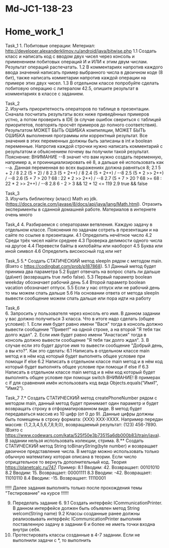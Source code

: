 # Md-JC1-138-23
# Home_work_1
Task_1
       1. Побитовые операции: 
	Метериал: http://developer.alexanderklimov.ru/android/java/bitwise.php
	1.1 Создать класс и написать код с вводом двух чисел через консоль и применением побитовых операций И и ИЛИ к этим двум числам. Результат операций распечатать. 
	1.2 В комментариях напротив каждого ввода значений написать пример выбранного числа в двоичном коде (8 бит), также написать комметарии напротив каждой операции на примере этих двух чисел.
	1.3 В отдельном классе попробуйте сделать побитовую операцию с литералом 42.5, опишите результат в комментариях в классе с заданием.
	
Task_2	
2. Изучить приоритетность операторов по таблице в презентации. Сначала посчитать результаты всех ниже приведённых примеров устно, а потом проверить в IDE (в случае ошибок свериться с таблицей приоритетов, повторять просчёт примеров до полного соответствия). Результатом МОЖЕТ БЫТЬ ОШИБКА компиляции, МОЖЕТ БЫТЬ ОШИБКА выполнения программы или корректный результат. Все значения в этих переменных должны быть записаны в int и boolean переменные. Напротив каждой строчки нужно написать комментарий с результатом и объяснением почему вы получили такой результат.
	Пояснение: ВНИМАНИЕ --8 значит что вам нужно создать переменную, например а, и проинициализировать её 8, а дальше её использовать как --а. Данная переменная во всех выражениях должна равняться 8;
	2.1 5 + 2 / 8
	2.2 (5 + 2) / 8
	2.3 (5 + 2++) / 8
	2.4 (5 + 2++) / --8
	2.5 (5 * 2 >> 2++) / --8
  	2.6 (5 + 7 > 20 ? 68 : 22 * 2 >> 2++) / --8
	2.7 (5 + 7 > 20 ? 68 >= 68 : 22 * 2 >> 2++) / --8
	2.8 6 - 2 > 3 && 12 * 12 <= 119
	2.9 true && false
	
Task_3	
3. Изучить библиотеку (класс) Math из jdk. (https://docs.oracle.com/javase/8/docs/api/java/lang/Math.html). Отразить эксперименты в сданной домашней работе. Материалов в интернете очень много

Task_4
4. Разбираемся с операторами ветвления. Каждую задачу в отдельном классе. Пояснения по задачам сотреть в презентации и на сайте по ссылке в презентации.
	4.1 Определить нечётное число
	4.2 Среди трёх чисел найти среднее
	4.3 Проверка делимости одного числа на другое
	4.4 Перевести байты в килобайты или наоборот
	4.5 Буква или иной символ
	4.6 Определить високосный год или нет

Task_5
5.* Создать СТАТИЧЕСКИЙ метод sleepIn рядом с методом main. (Взято с https://codingbat.com/prob/p187868). 
	5.1 Данный метод будет принима два параметра
	5.2 Будет отвечать на вопрос спать ли дальше (да\нет) (возвращать true либо false).
	5.3 Первый параметр boolean weekday обозначает рабочий день
	5.4 Второй параметр boolean vacation обозначает отпуск. 
	5.5 Если у нас отпуск или не рабочий день то мы можем спать дальше
	5.6 На основании ответа от метода sleepIn вывести сообщение можем спать дальше или пора идти на работу
	
Task_6	
6. Запросить у пользователя через консоль его имя. В данном задании у вас должно получиться 3 класса.
	Что в итоге надо сделать (общее условие):
		1. Если имя будет равно имени "Вася" тогда в консоль должно вывести сообщение "Привет!" на одной строке, а на второй "Я тебя так долго ждал". 
		2. Если имя будет равно имени "Анастасия" тогда в консоль должно вывести сообщение "Я тебя так долго ждал". 
		3. В случае если это будет другое имя то вывести сообщение "Добрый день, а вы кто?". 
	Как это сделать:
		6.1 Написать в отдельном классе main метод и в нём код который будет выполнять общее условие при помощи if else
		6.2 Написать в отдельном классе main метод и в нём код который будет выполнять общее условие при помощи if else if
		6.3 Написать в отдельном классе main метод и в нём код который будет выполнять общее условие при помощи switch
	ВНИМАНИЕ! В примерах c if для сравнения имён использовать код вида Objects.equals("Имя1", "Имя2").

Task_7
7.* Создать СТАТИЧЕСКИЙ метод createPhoneNumber рядом с методом main, данный метод будет принимает один параметр и будет возвращать строку в отформатированном виде. В метод будет передаваться массив из 10 цифр (от 0 до 9). Данные цифры должны быть помещены в строку формата: (XXX) XXX-XXXX. Например передан массив: {1,2,3,4,5,6,7,8,9,0}, возвращаемый результат: (123) 456-7890. (Взято с https://www.codewars.com/kata/525f50e3b73515a6db000b83/train/java). В задании нельзя использовать колекции, стрима.
8.** Создать СТАТИЧЕСКИЙ метод String toBinaryString(byte number) и возвращает двоичное представление числа. В методе можно использовать только обычную математику которая описана в теории. Если число отрицательное то вернуть дополнительный код. Теория https://planetcalc.ru/747. Пример:
	8.1 Вводим: 42.  Возвращает: 00101010
	8.2 Вводим: 15.  Возвращает: 00001111
	8.3 Вводим: -42. Возвращает: 11010110
	8.4 Вводим: -15. Возвращает: 11110001
	
!!!!! Далее задания выполнять только после прохождения темы "Тестирование" на курсе !!!!!!

9. Переделать задание 6.
	9.1 Создать интерфейс ICommunicationPrinter. В данном интерфейсе должен быть объявлен метод String welcom(String name)
	9.2 Классы созданные ранее должны реализовывать интерфейс ICommunicationPrinter выполняя поставленную задачу в задании 6 и более не иметь точки входна внутри себя.
10. Протестировать классы созданные в 4-7 задании. Если не выполнили задачи с *, то выполнить
